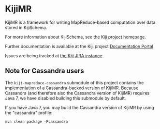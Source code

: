 KijiMR
======

KijiMR is a framework for writing MapReduce-based computation
over data stored in KijiSchema.

For more information about KijiSchema, see
[the Kiji project homepage](http://www.kiji.org).

Further documentation is available at the Kiji project
[Documentation Portal](http://docs.kiji.org)

Issues are being tracked at [the Kiji JIRA instance](https://jira.kiji.org/browse/KIJIMR).

Note for Cassandra users
------------------------

The `kiji-mapreduce-cassandra` submodule of this project contains the implementation of a
Cassandra-backed version of KijiMR.  Because Cassandra (and therefore also the Cassandra version of
KijiMR) requires Java 7, we have disabled building this submodule by default.

If you have Java 7, you may build the Cassandra version of KijiMR by using the "cassandra"
profile:

    mvn clean package -Pcassandra
